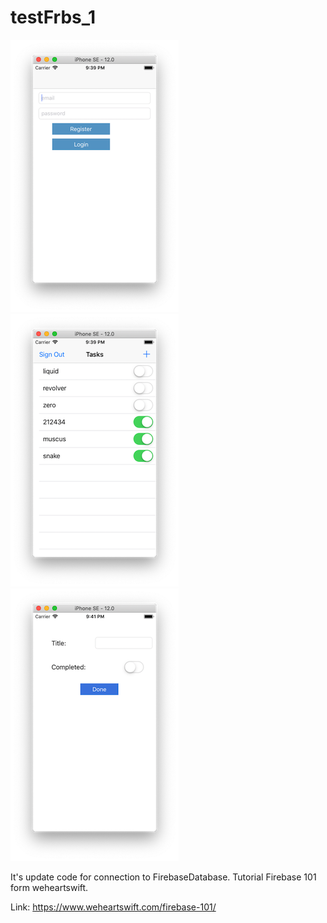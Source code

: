 # testFrbs_1
![Reg](/images/1.png)![TableView](/images/2.png)![VC](/images/3.png)

It's update code for connection to FirebaseDatabase. Tutorial Firebase 101 form weheartswift.

Link: https://www.weheartswift.com/firebase-101/
